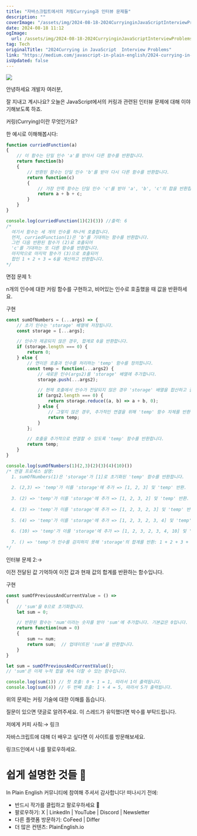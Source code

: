 ```yaml
---
title: "자바스크립트에서의 커링Currying과 인터뷰 문제들"
description: ""
coverImage: "/assets/img/2024-08-18-2024CurryinginJavaScriptInterviewProblems_0.png"
date: 2024-08-18 11:12
ogImage: 
  url: /assets/img/2024-08-18-2024CurryinginJavaScriptInterviewProblems_0.png
tag: Tech
originalTitle: "2024Currying in JavaScript  Interview Problems"
link: "https://medium.com/javascript-in-plain-english/2024-currying-in-javascript-interview-problems-78c7d14adb7b"
isUpdated: false
---
```



<img src="/assets/img/2024-08-18-2024CurryinginJavaScriptInterviewProblems_0.png" />

안녕하세요 개발자 여러분,

잘 지내고 계시나요? 오늘은 JavaScript에서의 커링과 관련된 인터뷰 문제에 대해 이야기해보도록 하죠.

커링(Currying)이란 무엇인가요?

<div class="content-ad"></div>

한 예시로 이해해봅시다:

```js
function curriedFunction(a)
{
    // 이 함수는 단일 인수 'a'를 받아서 다른 함수를 반환합니다.
    return function(b)
    {
        // 반환된 함수는 단일 인수 'b'를 받아 다시 다른 함수를 반환합니다.
        return function(c)
        {
            // 가장 안쪽 함수는 단일 인수 'c'를 받아 'a', 'b', 'c'의 합을 반환합니다.
            return a + b + c;
        }
    }
}

console.log(curriedFunction(1)(2)(3)) //출력: 6
/* 
  여기서 함수는 세 개의 인수를 하나씩 호출합니다.
  먼저, curriedFunction(1)은 'b'를 기대하는 함수를 반환합니다.
  그런 다음 반환된 함수가 (2)로 호출되어 
  'c'를 기대하는 또 다른 함수를 반환합니다.
  마지막으로 마지막 함수가 (3)으로 호출되어 
  합인 1 + 2 + 3 = 6을 계산하고 반환합니다.
*/
```

면접 문제 1:

n개의 인수에 대한 커링 함수를 구현하고, 비어있는 인수로 호출했을 때 값을 반환하세요.

<div class="content-ad"></div>

구현

```js
const sumOfNumbers = (...args) => {
    // 초기 인수는 'storage' 배열에 저장됩니다.
    const storage = [...args];

    // 인수가 제공되지 않은 경우, 합계로 0을 반환합니다.
    if (storage.length === 0) {
        return 0;
    } else {
        // 연이은 호출과 인수를 처리하는 'temp' 함수를 정의합니다.
        const temp = function(...args2) {
            // 새로운 인수(args2)를 'storage' 배열에 추가합니다.
            storage.push(...args2);

            // 현재 호출에서 인수가 전달되지 않은 경우 'storage' 배열을 합산하고 결과를 반환합니다.
            if (args2.length === 0) {
                return storage.reduce((a, b) => a + b, 0);
            } else {
                // 그렇지 않은 경우, 추가적인 연결을 위해 'temp' 함수 자체를 반환합니다.
                return temp;
            }
        };

        // 호출을 추가적으로 연결할 수 있도록 'temp' 함수를 반환합니다.
        return temp;
    }
}

console.log(sumOfNumbers(1)(2,3)(2)(3)(4)(10)())
/* 연결 프로세스 설명:
  1. sumOfNumbers(1)은 'storage'가 [1]로 초기화된 'temp' 함수를 반환합니다.
  
  2. (2,3) => 'temp'가 이를 'storage'에 추가 => [1, 2, 3] 및 'temp' 반환.
  
  3. (2) => 'temp'가 이를 'storage'에 추가 => [1, 2, 3, 2] 및 'temp' 반환.
  
  4. (3) => 'temp'가 이를 'storage'에 추가 => [1, 2, 3, 2, 3] 및 'temp' 반환.
  
  5. (4) => 'temp'가 이를 'storage'에 추가 => [1, 2, 3, 2, 3, 4] 및 'temp' 반환.
  
  6. (10) => 'temp'가 이를 'storage'에 추가 => [1, 2, 3, 2, 3, 4, 10] 및 'temp' 반환.
  
  7. () => 'temp'가 인수를 감지하지 못해 'storage'의 합계를 반환: 1 + 2 + 3 + 2 + 3 + 4 + 10 = 25.
*/
```

인터뷰 문제 2:→

이전 전달된 값 기억하여 이전 값과 현재 값의 합계를 반환하는 함수입니다.

<div class="content-ad"></div>

구현

```js
const sumOfPreviousAndCurrentValue = () => 
{
    // 'sum'을 0으로 초기화합니다.
    let sum = 0;

    // 반환된 함수는 'num'이라는 숫자를 받아 'sum'에 추가합니다. 기본값은 0입니다.
    return function(num = 0) 
    {
        sum += num; 
        return sum;  // 업데이트된 'sum'을 반환합니다.
    }
}

let sum = sumOfPreviousAndCurrentValue(); 
// 'sum'은 이제 누적 합을 계속 더할 수 있는 함수입니다.

console.log(sum(1)) // 첫 호출: 0 + 1 = 1, 따라서 1이 출력됩니다.
console.log(sum(4)) // 두 번째 호출: 1 + 4 = 5, 따라서 5가 출력됩니다.
```

위의 문제는 커링 기술에 대한 이해를 돕습니다.

질문이 있으면 댓글로 알려주세요. 이 스레드가 유익했다면 박수를 부탁드립니다.

<div class="content-ad"></div>

저에게 커피 사줘:→ 링크

자바스크립트에 대해 더 배우고 싶다면 이 사이트를 방문해보세요.

링크드인에서 나를 팔로우하세요.

# 쉽게 설명한 것들 🚀

<div class="content-ad"></div>

In Plain English 커뮤니티에 참여해 주셔서 감사합니다! 떠나시기 전에:

- 반드시 작가를 클립하고 팔로우하세요 👏
- 팔로우하기: X | LinkedIn | YouTube | Discord | Newsletter
- 다른 플랫폼 방문하기: CoFeed | Differ
- 더 많은 컨텐츠: PlainEnglish.io